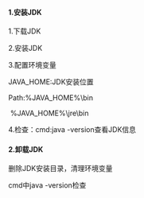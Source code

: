 #### 1.安装JDK

1.下载JDK

2.安装JDK

3.配置环境变量

JAVA_HOME:JDK安装位置

Path:%JAVA_HOME%\bin

​          %JAVA_HOME%\jre\bin

4.检查：cmd:java -version查看JDK信息

#### 2.卸载JDK

删除JDK安装目录，清理环境变量

cmd中java -version检查